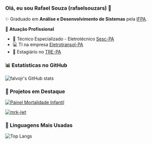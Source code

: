 ### Olá, eu sou Rafael Souza (rafaelsouzars) 👋

✨ Graduado em **Análise e Desenvolvimento de Sistemas** pela [IFPA](https://belem.ifpa.edu.br).

🏢 **Atuação Profissional**
- 🔋 Técnico Especializado - Eletrotécnico [Sesc-PA](https://wwwsesc-pa.com.br/)
- 💻 TI na empresa [Eletrotransol-PA](https://institucional.eletrotransol.com.br)
- 🧒 Estagiário no [TRE-PA](https://www.tre-pa.jus.br)

### 📊 Estatísticas no GitHub

![falvojr's GitHub stats](https://github-readme-stats.vercel.app/api?username=falvojr&show_icons=true&theme=dracula)

### 📌 Projetos em Destaque

[![Painel Mortalidade Infantil](https://github-readme-stats.vercel.app/api/pin/?username=falvojr&repo=speech2learning)](https://github.com/rafaelsouzars/painelmvc)

[![mrk-jwt](https://github-readme-stats.vercel.app/api/pin/?username=falvojr&repo=santander-dev-week-2023)](https://github.com/rafaelsouzars/mrk-jwt)

### 🚀 Linguagens Mais Usadas

![Top Langs](https://github-readme-stats.vercel.app/api/top-langs/?username=falvojr&layout=compact)
